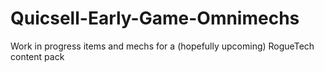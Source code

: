 # Quicsell-Early-Game-Omnimechs
 
Work in progress items and mechs for a (hopefully upcoming) RogueTech content pack
